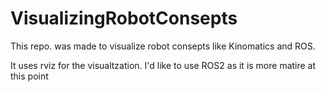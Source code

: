 # VisualizingRobotConsepts
This repo. was made to visualize robot consepts like Kinomatics and ROS.

It uses rviz for the visualtzation.
I'd like to use ROS2 as it is more matire at this point
